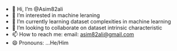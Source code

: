 - 👋 Hi, I’m @Asim82ali
- 👀 I’m interested in machine leraning
- 🌱 I’m currently learning dataset complexities in machine learning
- 💞️ I’m looking to collaborate on dataset intrinsic characteristic
- 📫 How to reach me: email: asim82ali@gmail.com  
- 😄 Pronouns: ...He/Him


<!---
Asim82ali/Asim82ali is a ✨ special ✨ repository because its `README.md` (this file) appears on your GitHub profile.
You can click the Preview link to take a look at your changes.
--->
